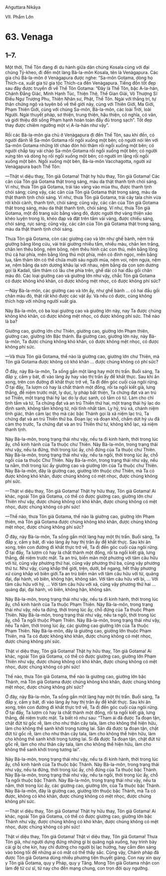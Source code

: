 Aṅguttara Nikāya

VII. Phẩm Lớn

# 63. Venaga

## 1–7.

Một thời, Thế Tôn đang đi du hành giữa dân chúng Kosala cùng với đại chúng Tỷ-kheo, đi đến một làng Bà-la-môn Kosala, tên là Venàgapura. Các gia chủ Bà-la-môn ở Venàgapura được nghe: “Sa-môn Gotama, dòng họ Thích-ca, xuất gia từ gia tộc Thích-ca đến Venàgapura. Tiếng đồn tốt đẹp sau đây được truyền đi về Thế Tôn Gotama: “Ðây là Thế Tôn, bậc A-la-hán, Chánh Ðẳng Giác, Minh Hạnh Túc, Thiện Thệ, Thế Gian Giải, Vô Thượng Sĩ Ðiều Ngự Trượng Phu, Thiên Nhân sư, Phật, Thế Tôn. Ngài với thắng trí, tự thân chứng ngộ và tuyên bố về thế giới này, cùng với Thiên Giới, Ma Giới, Phạm Thiên Giới, cùng với chúng Sa-môn, Bà-la-môn, các loài Trời, loài Người. Ngài thuyết pháp, sơ thiện, trung thiện, hậu thiện, có nghĩa, có văn, và giới thiệu đời sống Phạm hạnh hoàn toàn đầy đủ trong sạch”. Tốt đẹp thay được chiêm ngưỡng một vị A-la-hán như vậy”.

Rồi các Bà-la-môn gia chủ ở Venàgapura đi đến Thế Tôn, sau khi đến, có người đảnh lễ Sa-môn Gotama rồi ngồi xuống một bên; có người nói lên với Sa-môn Gotama những lời chào đón hỏi thăm rồi ngồi xuống một bên; có người chắp tay vái chào Sa-môn Gotama rồi ngồi xuống một bên; có người xưng tên và dòng họ rồi ngồi xuống một bên; có người im lặng rồi ngồi xuống một bên. Ngồi xuống một bên, Bà-la-môn Vacchagotta, người xứ Venàgapura bạch Thế Tôn:

—Thật vi diệu thay, Tôn giả Gotama! Thật hy hữu thay, Tôn giả Gotama! Các căn của Tôn giả Gotama thật trong sáng, màu da thật thanh tịnh chói sáng. Ví như, thưa Tôn giả Gotama, trái táo vàng vào mùa thu, được thanh tịnh chói sáng; cũng vậy, các căn của Tôn giả Gotama thật trong sáng, màu da thật thanh tịnh chói sáng. Ví như, thưa Tôn giả Gotama, trái cây tala chín vừa rời khỏi cành, thanh tịnh, chói sáng; cũng vậy, các căn của Tôn giả Gotama thật trong sáng, màu da thật thanh tịnh, chói sáng. Ví như, thưa Tôn giả Gotama, một đồ trang sức bằng vàng đỏ, được người thợ vàng thiện xảo khéo luyện trong lò, khéo đạp và đặt trên tấm vải vàng, được chiếu sáng, chói sáng, rực sáng; cũng vậy, các căn của Tôn giả Gotama thật trong sáng, màu da thật thanh tịnh chói sáng.

Thưa Tôn giả Gotama, còn các giường cao và lớn như ghế bành, nệm trải giường bằng lông cừu, vải trải giường nhiều tấm, nhiều màu, chăn len trắng, chăn len thêu bông, nệm bông, nệm thêu hình các con thú, mền bằng lông thú cả hai phía, mền bằng lông thú một phía, mền có đính ngọc, mền bằng lụa, tấm thảm lớn có thể chứa mười sáu người múa, nệm voi, nệm ngựa, nệm xe, nệm bằng da sơn dương khâu lại với nhau, nệm bằng da con sơn dương gọi là Kadali, tấm thảm có lầu che phía trên, ghế dài có hai đầu gối chân màu đỏ. Các loại giường cao và giường lớn như vậy, chắc Tôn giả Gotama có được không khó khăn, có được không mệt nhọc, có được không phí sức?

—Này Bà-la-môn, các giường cao và lớn ấy, như ghế bành ... có hai đầu gối chân màu đỏ, thật rất khó được các vật ấy. Và nếu có được, cũng không thích hợp với những người xuất gia.

Này Bà-la-môn, có ba loại giường cao và giường lớn này, nay Ta được chúng không khó khăn, có được không mệt nhọc, có được không phí sức. Thế nào là ba?

Giường cao, giường lớn chư Thiên, giường cao, giường lớn Phạm thiên, giường cao, giường lớn Bậc thánh. Ba giường cao, giường lớn này, này Bà-la-môn, Ta được chúng không khó khăn, có được không mệt nhọc, có được không phí sức.

—Và thưa Tôn giả Gotama, thế nào là giường cao, giường lớn chư Thiên, mà Tôn giả Gotama được không có khó khăn ... được chúng không có phí sức?

Ở đây, này Bà-la-môn, Ta sống gần một làng hay một thị trấn. Buổi sáng, Ta đắp y, cầm y bát, đi vào làng ấy hay vào thị trấn ấy để khất thực. Sau khi ăn xong, trên con đường đi khất thực trở về, Ta đi đến góc cuối của ngôi rừng. Ở tại đấy, Ta lượm cỏ hay lá chất thành một đống, rồi ta ngồi kiết già, lưng thẳng, để niệm trước mặt, ly dục, ly pháp bất thiện, Ta chứng đạt và an trú sơ Thiền, một trạng thái hỷ lạc do ly dục sanh, có tầm có tứ. Làm cho chỉ tịnh tầm và tứ, Ta chứng đạt và an trú Thiền thứ hai, một trạng thái hỷ lạc do định sanh, không tầm không tứ, nội tĩnh nhất tâm. Ly hỷ, trú xả, chánh niệm tỉnh giác, thân cảm lạc thọ mà các bậc Thánh gọi là xả niệm lạc trú, Ta chứng đạt và an trú Thiền thứ ba. Ðoạn lạc và đoạn khổ, chấm dứt hỷ ưu đã cảm thọ trước, Ta chứng đạt và an trú Thiền thứ tư, không khổ lạc, xả niệm thanh tịnh.

Này Bà-la-môn, trong trạng thái như vậy, nếu ta đi kinh hành, thời trong lúc ấy, chỗ kinh hành của Ta thuộc chư Thiên. Này Bà-la-môn, trong trạng thái như vậy, nếu ta đứng, thời trong lúc ấy, chỗ đứng của Ta thuộc chư Thiên. Này Bà-la-môn, trong trạng thái như vậy, nếu ta ngồi, thời trong lúc ấy, chỗ ngồi của ta thuộc Chư Thiên. Này Bà-la-môn, trong trạng thái như vậy, nếu ta nằm, thời trong lúc ấy giường cao và giường lớn của Ta thuộc chư Thiên. Này Bà-la-môn, đây là giường cao, giường lớn thuộc chư Thiên, mà Ta có được không khó khăn, được chúng không có mệt nhọc, được chúng không phí sức.

—Thật vi diệu thay, Tôn giả Gotama! Thật hy hữu thay, Tôn giả Gotama! Ai khác, ngoài Tôn giả Gotama, có thể có được giường cao, giường lớn chư Thiên như vậy, được chúng không có khó khăn, được chúng không có mệt nhọc, được chúng không có phí sức!

—Thế nào, thưa Tôn giả Gotama, thế nào là giường cao, giường lớn Phạm thiên, mà Tôn giả Gotama được chúng không khó khăn, được chúng không mệt nhọc, được chúng không phí sức?

Ở đây, này Bà-la-môn, Ta sống gần một làng hay một thị trấn. Buổi sáng, Ta đắp y, cầm y bát, đi vào làng ấy hay thị trấn ấy để khất thực. Sau khi ăn xong, trên con đường đi khất thực trở về, Ta đi đến góc cuối của ngôi rừng. Ở tại đấy, Ta lượm cỏ hay lá chất thành một đống, rồi ta ngồi kiết già, lưng thẳng, để niệm trước mặt. Ta an trú, biến mãn một phương với tâm câu hữu với từ, cũng vậy phương thứ hai, cũng vậy phương thứ ba, cũng vậy phương thứ tư. Như vậy, cùng khắp thế giới, trên, dưới, bề ngang, hết thảy phương xứ cùng khắp vô biên giới.Ta an trú biến mãn với tâm câu hữu với từ, quảng đại, đại hành, vô biên, không hận, không sân. Với tâm câu hữu với bi, ... Với tâm câu hữu với hỷ, ... Với tâm câu hữu với xả, cũng vậy phương thứ hai ... quảng đại, đại hành, vô biên, không hận, không sân.

Này Bà-la-môn, trong trạng thái như vậy, nếu ta đi kinh hành, thời trong lúc ấy, chỗ kinh hành của Ta thuộc Phạm Thiên. Này Bà-la-môn, trong trạng thái như vậy, nếu ta đứng, thời trong lúc ấy, chỗ đứng của Ta thuộc Phạm Thiên. Này Bà-la-môn, trong trạng thái như vậy, nếu ta ngồi, thời trong lúc ấy, chỗ Ta ngồi thuộc Phạm Thiên. Này Bà-la-môn, trong trạng thái như vậy, nếu Ta nằm, thời trong lúc ấy, các giường cao giường lớn của Ta thuộc Phạm Thiên. Này Bà-la-môn, đây là giường cao, giường lớn thuộc Phạm Thiên, mà Ta có được không khó khăn, được chúng không có mệt nhọc, được chúng không phí sức.

Thật vi diệu thay, Tôn giả Gotama! Thật hy hữu thay, Tôn giả Gotama! Ai khác, ngoài Tôn giả Gotama, có thể có được giường cao, giường lớn Phạm Thiên như vậy, được chúng không có khó khăn, được chúng không có mệt nhọc, được chúng không có phí sức!

Thế nào, thưa Tôn giả Gotama, thế nào là giường cao, giường lớn bậc Thánh, mà Tôn giả Gotama được chúng không khó khăn, được chúng không mệt nhọc, được chúng không phí sức?

Ở đây, này Bà-la-môn, Ta sống gần một làng hay một thị trấn. Buổi sáng, Ta đắp y, cầm y bát, đi vào làng ấy hay thị trấn ấy để khất thực. Sau khi ăn xong, trên con đường đi khất thực trở về, Ta đi đến góc cuối của ngôi rừng. Ở tại đấy, Ta lượm cỏ hay lá chất thành một đống, rồi ta ngồi kiết già, lưng thẳng, để niệm trước mặt. Ta biết rõ như sau: “Tham ái đã được Ta đoạn tận, chặt đứt từ gốc rễ, làm cho như thân cây tala, làm cho không thể hiện hữu, làm cho không thể sanh khởi trong tương lai. Sân đã được ta đoạn tận, chặt đứt từ gốc rễ, làm cho như thân cây tala, làm cho không thể hiện hữu, làm cho không thể sanh khởi trong tương lai. Si đã được Ta đoạn tận, chặt đứt từ gốc rễ, làm cho như thân cây tala, làm cho không thể hiện hữu, làm cho không thể sanh khởi trong tương lai”.

Này Bà-la-môn, trong trạng thái như vậy, nếu ta đi kinh hành, thời trong lúc ấy, chỗ kinh hành của Ta thuộc bậc Thánh. Này Bà-la-môn, trong trạng thái như vậy, nếu ta đứng, thời trong lúc ấy, chỗ đứng của Ta thuộc bậc Thánh. Này Bà-la-môn, trong trạng thái như vậy, nếu ta ngồi, thời trong lúc ấy, chỗ Ta ngồi thuộc bậc Thánh. Này Bà-la-môn, trong trạng thái như vậy, nếu ta nằm, thời trong lúc ấy, các giường cao, giường lớn, của Ta thuộc bậc Thánh. Này Bà-la-môn, đây là giường cao, giường lớn thuộc bậc Thánh, mà Ta có được, không có khó khăn, được chúng không có mệt nhọc, được chúng không phí sức.

—Thật vi diệu thay, Tôn giả Gotama! Thật hy hữu thay, Tôn giả Gotama! Ai khác, ngoài Tôn giả Gotama, có thể có được giường cao, giường lớn bậc Thánh như vậy, được chúng không có khó khăn, được chúng không có mệt nhọc, được chúng không có phí sức!

Thật vi diệu thay, Tôn giả Gotama! Thật vi diệu thay, Tôn giả Gotama! Thưa Tôn giả, như người dựng đứng những gì bị quăng ngã xuống, hay trình bày cái gì bị che kín, hay chỉ đường cho người bị lạc hướng, hay cầm đèn sáng vào bóng tối để những ai có mắt có thể thấy sắc. Cũng vậy, Chánh pháp đã được Tôn giả Gotama dùng nhiều phương tiện thuyết giảng. Con nay xin quy y Tôn giả Gotama, quy y Pháp, quy y Tăng. Mong Tôn giả Gotama nhận con làm đệ tử cư sĩ, từ nay cho đến mạng chung, con trọn đời quy ngưỡng.

